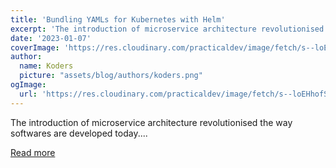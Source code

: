 ```yaml
---
title: 'Bundling YAMLs for Kubernetes with Helm'
excerpt: 'The introduction of microservice architecture revolutionised the way softwares are developed today....'
date: '2023-01-07'
coverImage: 'https://res.cloudinary.com/practicaldev/image/fetch/s--loEHhofS--/c_imagga_scale,f_auto,fl_progressive,h_420,q_auto,w_1000/https://dev-to-uploads.s3.amazonaws.com/uploads/articles/w37lcri7u2xmnksj8tjp.png'
author:
  name: Koders
  picture: "assets/blog/authors/koders.png"
ogImage:
  url: 'https://res.cloudinary.com/practicaldev/image/fetch/s--loEHhofS--/c_imagga_scale,f_auto,fl_progressive,h_420,q_auto,w_1000/https://dev-to-uploads.s3.amazonaws.com/uploads/articles/w37lcri7u2xmnksj8tjp.png'
---
```


The introduction of microservice architecture revolutionised the way softwares are developed today....

[Read more](https://dev.to/aniket762/bundling-yamls-for-kubernetes-with-helm-4pck)
